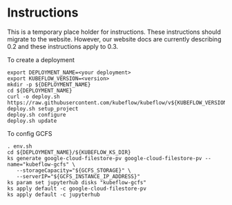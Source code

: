 # Instructions

This is a temporary place holder for instructions. These instructions should migrate
to the website. However, our website docs are currently describing 0.2 and these instructions
apply to 0.3.

To create a deployment

```
export DEPLOYMENT_NAME=<your deployment>
export KUBEFLOW_VERSION=<version>
mkdir -p ${DEPLOYMENT_NAME}
cd ${DEPLOYMENT_NAME}
curl -o deploy.sh https://raw.githubusercontent.com/kubeflow/kubeflow/v${KUBEFLOW_VERSION}/scripts/gke/deploy.sh 
deploy.sh setup_project
deploy.sh configure
deploy.sh update
```

To config GCFS

```
. env.sh
cd ${DEPLOYMENT_NAME}/${KUBEFLOW_KS_DIR}
ks generate google-cloud-filestore-pv google-cloud-filestore-pv --name="kubeflow-gcfs" \
   --storageCapacity="${GCFS_STORAGE}" \
   --serverIP="${GCFS_INSTANCE_IP_ADDRESS}"
ks param set jupyterhub disks "kubeflow-gcfs"  
ks apply default -c google-cloud-filestore-pv
ks apply default -c jupyterhub
```